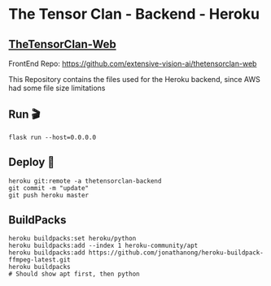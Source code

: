# The Tensor Clan - Backend - Heroku

## [TheTensorClan-Web](https://thetensorclan-web.herokuapp.com/)

FrontEnd Repo: https://github.com/extensive-vision-ai/thetensorclan-web

This Repository contains the files used for the Heroku backend, since AWS had some file size limitations

## Run 🎬

```shell script
flask run --host=0.0.0.0
```

## Deploy 🚀

```shell script
heroku git:remote -a thetensorclan-backend
git commit -m "update"
git push heroku master
```

## BuildPacks

```shell script
heroku buildpacks:set heroku/python
heroku buildpacks:add --index 1 heroku-community/apt
heroku buildpacks:add https://github.com/jonathanong/heroku-buildpack-ffmpeg-latest.git
heroku buildpacks
# Should show apt first, then python
```
